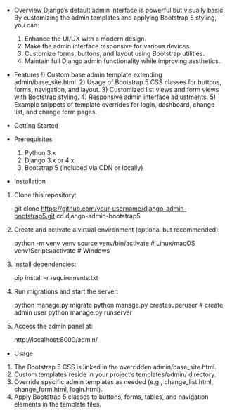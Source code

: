 *  Overview
      Django’s default admin interface is powerful but visually basic. By customizing the admin templates and applying Bootstrap 5 styling, you can:
      1) Enhance the UI/UX with a modern design.
      2) Make the admin interface responsive for various devices.
      3) Customize forms, buttons, and layout using Bootstrap utilities.
      4) Maintain full Django admin functionality while improving aesthetics.

*  Features
      !) Custom base admin template extending admin/base_site.html.
      2) Usage of Bootstrap 5 CSS classes for buttons, forms, navigation, and layout.
      3) Customized list views and form views with Bootstrap styling.
      4) Responsive admin interface adjustments.
      5) Example snippets of template overrides for login, dashboard, change list, and change form pages.

*  Getting Started

  *  Prerequisites
        1) Python 3.x
        2) Django 3.x or 4.x
        3) Bootstrap 5 (included via CDN or locally)

*  Installation
  1) Clone this repository:
  
     git clone https://github.com/your-username/django-admin-bootstrap5.git
     cd django-admin-bootstrap5
  
  2) Create and activate a virtual environment (optional but recommended):

     python -m venv venv
     source venv/bin/activate  # Linux/macOS
     venv\Scripts\activate     # Windows
  
  3) Install dependencies:

      pip install -r requirements.txt
  
  4) Run migrations and start the server:
    
      python manage.py migrate
      python manage.py createsuperuser  # create admin user
      python manage.py runserver
  
  5) Access the admin panel at:

      http://localhost:8000/admin/

*  Usage

  1) The Bootstrap 5 CSS is linked in the overridden admin/base_site.html.
  2) Custom templates reside in your project’s templates/admin/ directory.
  3) Override specific admin templates as needed (e.g., change_list.html, change_form.html, login.html).
  4) Apply Bootstrap 5 classes to buttons, forms, tables, and navigation elements in the template files.
